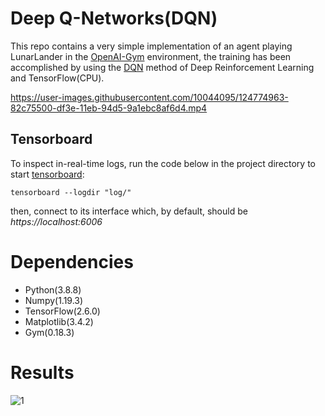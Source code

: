 # Deep Q-Networks(DQN)
This repo contains a very simple implementation of an agent playing LunarLander in the <a href='https://github.com/openai/gym'>OpenAI-Gym</a> environment, the training has been accomplished by using the <a href='https://arxiv.org/abs/1312.5602'>DQN</a> method of Deep Reinforcement Learning and TensorFlow(CPU).

https://user-images.githubusercontent.com/10044095/124774963-82c75500-df3e-11eb-94d5-9a1ebc8af6d4.mp4 

## Tensorboard
To inspect in-real-time logs, run the code below in the project directory to start <a href='https://www.tensorflow.org/tensorboard'>tensorboard</a>:
```
tensorboard --logdir "log/"
```
then, connect to its interface which, by default, should be *https://localhost:6006*

# Dependencies
* Python(3.8.8)
* Numpy(1.19.3)
* TensorFlow(2.6.0)
* Matplotlib(3.4.2)
* Gym(0.18.3)

# Results
![1](https://i.imgur.com/dcaq8or.jpg)

